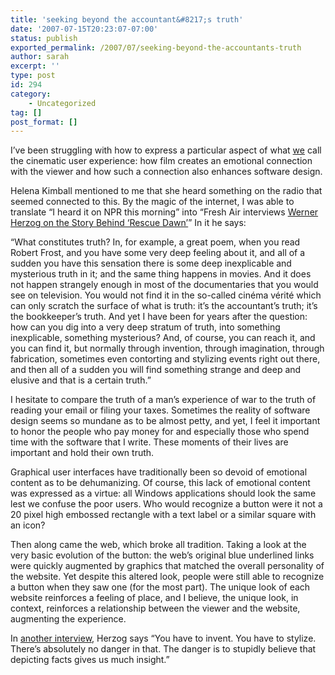 ```yaml
---
title: 'seeking beyond the accountant&#8217;s truth'
date: '2007-07-15T20:23:07-07:00'
status: publish
exported_permalink: /2007/07/seeking-beyond-the-accountants-truth
author: sarah
excerpt: ''
type: post
id: 294
category:
    - Uncategorized
tag: []
post_format: []
---
```

I’ve been struggling with how to express a particular aspect of what [we](http://www.laszlosystems.com/) call the cinematic user experience: how film creates an emotional connection with the viewer and how such a connection also enhances software design.

Helena Kimball mentioned to me that she heard something on the radio that seemed connected to this. By the magic of the internet, I was able to translate “I heard it on NPR this morning” into “Fresh Air interviews [Werner Herzog on the Story Behind ‘Rescue Dawn’](http://www.npr.org/templates/story/story.php?storyId=11782309)” In it he says:

“What constitutes truth? In, for example, a great poem, when you read Robert Frost, and you have some very deep feeling about it, and all of a sudden you have this sensation there is some deep inexplicable and mysterious truth in it; and the same thing happens in movies. And it does not happen strangely enough in most of the documentaries that you would see on television. You would not find it in the so-called cinéma vérité which can only scratch the surface of what is truth: it’s the accountant’s truth; it’s the bookkeeper’s truth. And yet I have been for years after the question: how can you dig into a very deep stratum of truth, into something inexplicable, something mysterious? And, of course, you can reach it, and you can find it, but normally through invention, through imagination, through fabrication, sometimes even contorting and stylizing events right out there, and then all of a sudden you will find something strange and deep and elusive and that is a certain truth.”

I hesitate to compare the truth of a man’s experience of war to the truth of reading your email or filing your taxes. Sometimes the reality of software design seems so mundane as to be almost petty, and yet, I feel it important to honor the people who pay money for and especially those who spend time with the software that I write. These moments of their lives are important and hold their own truth.

Graphical user interfaces have traditionally been so devoid of emotional content as to be dehumanizing. Of course, this lack of emotional content was expressed as a virtue: all Windows applications should look the same lest we confuse the poor users. Who would recognize a button were it not a 20 pixel high embossed rectangle with a text label or a similar square with an icon?

Then along came the web, which broke all tradition. Taking a look at the very basic evolution of the button: the web’s original blue underlined links were quickly augmented by graphics that matched the overall personality of the website. Yet despite this altered look, people were still able to recognize a button when they saw one (for the most part). The unique look of each website reinforces a feeling of place, and I believe, the unique look, in context, reinforces a relationship between the viewer and the website, augmenting the experience.

In [another interview](http://www.avclub.com/content/interview/werner_herzog), Herzog says “You have to invent. You have to stylize. There’s absolutely no danger in that. The danger is to stupidly believe that depicting facts gives us much insight.”